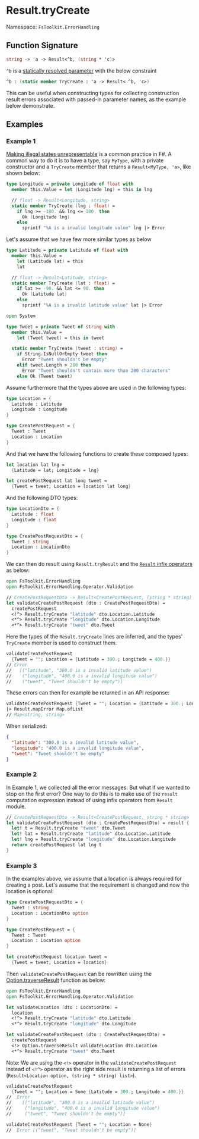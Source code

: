 # Result.tryCreate

Namespace: `FsToolkit.ErrorHandling`

## Function Signature

```fsharp
string -> 'a -> Result<^b, (string * 'c)>
```

`^b` is a [statically resolved parameter](https://docs.microsoft.com/en-us/dotnet/fsharp/language-reference/generics/statically-resolved-type-parameters) with the below constraint

```fsharp
^b : (static member TryCreate : 'a -> Result< ^b, 'c>)
```

This can be useful when constructing types for collecting construction result errors associated with passed-in parameter names, as the example below demonstrate.

## Examples

### Example 1

[Making illegal states unrepresentable](https://fsharpforfunandprofit.com/posts/designing-with-types-making-illegal-states-unrepresentable/) is a common practice in F#. A common way to do it is to have a type, say `MyType`, with a private constructor and a `TryCreate` member that returns a `Result<MyType, 'a>`, like shown below:

```fsharp
type Longitude = private Longitude of float with
  member this.Value = let (Longitude lng) = this in lng

  // float -> Result<Longitude, string>
  static member TryCreate (lng : float) =
    if lng >= -180. && lng <= 180. then
      Ok (Longitude lng)
    else
      sprintf "%A is a invalid longitude value" lng |> Error
```

Let's assume that we have few more similar types as below

```fsharp
type Latitude = private Latitude of float with
  member this.Value =
    let (Latitude lat) = this
    lat

  // float -> Result<Latitude, string>
  static member TryCreate (lat : float) =
    if lat >= -90. && lat <= 90. then
      Ok (Latitude lat)
    else
      sprintf "%A is a invalid latitude value" lat |> Error

open System

type Tweet = private Tweet of string with
  member this.Value =
    let (Tweet tweet) = this in tweet

  static member TryCreate (tweet : string) =
    if String.IsNullOrEmpty tweet then
      Error "Tweet shouldn't be empty"
    elif tweet.Length > 280 then
      Error "Tweet shouldn't contain more than 280 characters"
    else Ok (Tweet tweet)
```

Assume furthermore that the types above are used in the following types:

```fsharp
type Location = {
  Latitude : Latitude
  Longitude : Longitude
}

type CreatePostRequest = {
  Tweet : Tweet
  Location : Location
}
```

And that we have the following functions to create these composed types:

```fsharp
let location lat lng =
  {Latitude = lat; Longitude = lng}

let createPostRequest lat long tweet =
  {Tweet = tweet; Location = location lat long}
```

And the following DTO types:

```fsharp
type LocationDto = {
  Latitude : float
  Longitude : float
}

type CreatePostRequestDto = {
  Tweet : string
  Location : LocationDto
}
```

We can then do result using `Result.tryResult` and the [`Result` infix operators](../result/operators.md) as below:

```fsharp
open FsToolkit.ErrorHandling
open FsToolkit.ErrorHandling.Operator.Validation

// CreatePostRequestDto -> Result<CreatePostRequest, (string * string) list>
let validateCreatePostRequest (dto : CreatePostRequestDto) =
  createPostRequest
  <!^> Result.tryCreate "latitude" dto.Location.Latitude
  <*^> Result.tryCreate "longitude" dto.Location.Longitude
  <*^> Result.tryCreate "tweet" dto.Tweet
```

Here the types of the `Result.tryCreate` lines are inferred, and the types' `TryCreate` member is used to construct them.

```fsharp
validateCreatePostRequest
  {Tweet = ""; Location = {Latitude = 300.; Longitude = 400.}}
// Error
//   [("latitude", "300.0 is a invalid latitude value")
//    ("longitude", "400.0 is a invalid longitude value")
//    ("tweet", "Tweet shouldn't be empty")]
```

These errors can then for example be returned in an API response:

```fsharp
validateCreatePostRequest {Tweet = ""; Location = {Latitude = 300.; Longitude = 400.}}
|> Result.mapError Map.ofList
// Map<string, string>
```

When serialized:

```json
{
  "latitude": "300.0 is a invalid latitude value",
  "longitude": "400.0 is a invalid longitude value",
  "tweet": "Tweet shouldn't be empty"
}
```

### Example 2

In Example 1, we collected all the error messages. But what if we wanted to stop on the first error? One way to do this is to make use of the `result` computation expression instead of using infix operators from `Result` module.

```fsharp
// CreatePostRequestDto -> Result<CreatePostRequest, string * string>
let validateCreatePostRequest (dto : CreatePostRequestDto) = result {
  let! t = Result.tryCreate "tweet" dto.Tweet
  let! lat = Result.tryCreate "latitude" dto.Location.Latitude
  let! lng = Result.tryCreate "longitude" dto.Location.Longitude
  return createPostRequest lat lng t
}
```

### Example 3

In the examples above, we assume that a location is always required for creating a post. Let's assume that the requirement is changed and now the location is optional:

```fsharp
type CreatePostRequestDto = {
  Tweet : string
  Location : LocationDto option
}

type CreatePostRequest = {
  Tweet : Tweet
  Location : Location option
}

let createPostRequest location tweet =
  {Tweet = tweet; Location = location}
```

Then `validateCreatePostRequest` can be rewritten using the [Option.traverseResult](../option/traverseResult.md) function as below:

```fsharp
open FsToolkit.ErrorHandling
open FsToolkit.ErrorHandling.Operator.Validation

let validateLocation (dto : LocationDto) =
  location
  <!^> Result.tryCreate "latitude" dto.Latitude
  <*^> Result.tryCreate "longitude" dto.Longitude

let validateCreatePostRequest (dto : CreatePostRequestDto) =
  createPostRequest
  <!> Option.traverseResult validateLocation dto.Location
  <*^> Result.tryCreate "tweet" dto.Tweet
```

Note: We are using the `<!>` operator in the `validateCreatePostRequest` instead of `<!^>` operator as the right side result is returning a list of errors (`Result<Location option, (string * string) list>`).

```fsharp
validateCreatePostRequest
  {Tweet = ""; Location = Some {Latitude = 300.; Longitude = 400.}}
//  Error
//    [("latitude", "300.0 is a invalid latitude value")
//     ("longitude", "400.0 is a invalid longitude value")
//     ("tweet", "Tweet shouldn't be empty")]

validateCreatePostRequest {Tweet = ""; Location = None}
//  Error [("tweet", "Tweet shouldn't be empty")]
```

